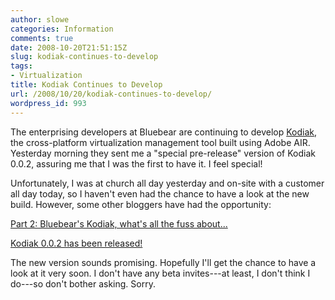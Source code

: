 ```yaml
---
author: slowe
categories: Information
comments: true
date: 2008-10-20T21:51:15Z
slug: kodiak-continues-to-develop
tags:
- Virtualization
title: Kodiak Continues to Develop
url: /2008/10/20/kodiak-continues-to-develop/
wordpress_id: 993
---
```


The enterprising developers at Bluebear are continuing to develop [Kodiak](http://www.bluebearllc.net/kodiak/), the cross-platform virtualization management tool built using Adobe AIR. Yesterday morning they sent me a "special pre-release" version of Kodiak 0.0.2, assuring me that I was the first to have it. I feel special!

Unfortunately, I was at church all day yesterday and on-site with a customer all day today, so I haven't even had the chance to have a look at the new build. However, some other bloggers have had the opportunity:

[Part 2: Bluebear's Kodiak, what's all the fuss about...](http://www.yellow-bricks.com/2008/10/20/part-2-bluebear%e2%80%99s-kodiak-what%e2%80%99s-all-the-fuss-about/)  

[Kodiak 0.0.2 has been released!](http://vmsquad.com/archives/43)

The new version sounds promising. Hopefully I'll get the chance to have a look at it very soon. I don't have any beta invites---at least, I don't think I do---so don't bother asking. Sorry.
